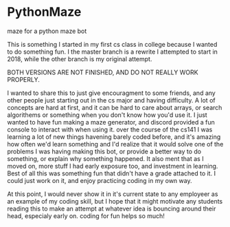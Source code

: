 # PythonMaze
maze for a python maze bot

This is something I started in my first cs class in college because I wanted to do something fun. I the master branch is a rewrite I attempted to start in 2018, while the other branch is my original attempt. 

BOTH VERSIONS ARE NOT FINISHED, AND DO NOT REALLY WORK PROPERLY. 

I wanted to share this to just give encouragment to some friends, and any other people just starting out in the cs major and having difficulty. A lot of concepts are hard at first, and it can be hard to care about arrays, or search algorithems or something when you don't know how you'd use it. I just wanted to have fun making a maze generator, and discord provided a fun console to interact with when using it. over the course of the cs141 I was learning a lot of new things havening barely coded before, and it's amazing how often we'd learn something and I'd realize that it would solve one of the problems I was having making this bot, or provide a better way to do something, or explain why something happened. It also ment that as I moved on, more stuff I had early exposure too, and investment in learning. Best of all this was something fun that didn't have a grade attached to it. I could just work on it, and enjoy practicing coding in my own way. 

At this point, I would never show it in it's current state to any employeer as an example of my coding skill, but I hope that it might motivate any students reading this to make an attempt at whatever idea is bouncing around their head, especialy early on. coding for fun helps so much!
